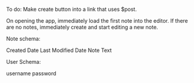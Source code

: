 To do:
Make create button into a link that uses $post.

On opening the app, immediately load the first note into the editor.  If there are no notes, immediately create and start editing a new note.



Note schema:

Created Date
Last Modified Date
Note Text


User Schema:

username
password
